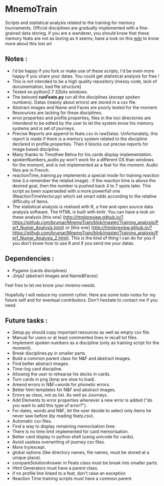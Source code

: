 # MnemoTrain
Scripts and statistical analysis related to the training for memory tournaments.
Official disciplines are gradually implemented with a fine-grained data storing.
If you are a wanderer, you should know that these memory feats are not as boring as it seems, have a look on this [wiki](http://mt.artofmemory.com/wiki/Main_Page) to know more about this lost art
## Notes :
- I'd be happy if you fork or make use of these scripts, I'd be even more happy if you share your datas. You could get statistical analysis for free !
- This is not intended to be a high quality repository (messy code, lack of documentation, bad file structure)
- Tested on python2.7 32bits windows.
- The beloved **runFeats.py** run all the disciplines (except spoken numbers). Datas (mainly about errors) are stored in a csv file.
- Abstract images and Name and Faces are poorly tested for the moment. Ressources are lacking for these disciplines.
- error.properties and profile.properties, files in the loci directories are intendend to be edited by the user to let the system know his memory systems and is set of journeys.
- Precise Reports are append to feats.csv in rawDatas. Unfortunately, this report is made if there is a memory system related to the discipline declared in profile.properties. Then it blocks out precise reports for image based discipline.
- Many thanks to Timothee Behra for his cards display implementation.
- spokenNumbers_audio.py won't work for a different OS than windows for the moment, and is not implemented as a feat for the moment. Audio files are in French.
- reactionTime_training.py implements a special mode for training reaction time (i.e remember the related image) : if the reaction time is above the desired goal, then the number is pushed back 4 to 7 spots later. This script as been superseded with a more powerfull one (ReactionTimeVector.py) which set smart odds according to the relative difficulty of items.
- The statistical analysis is realised with R, a free and open source data analysis software. The HTML is built with knitr.
You can have a look on these analysis [this one] (http://htmlpreview.github.io/?https://github.com/brumar/MnemoTrain/blob/master/Training_analysis/Perf_Numer_Analysis.html) or  [this one] (http://htmlpreview.github.io/?https://github.com/brumar/MnemoTrain/blob/master/Training_analysis/Perf_Numer_Analysis_2.html). This is the kind of thing I can do for you if you don't know how to use R and if you send me your datas.

## Dependencies :
- Pygame (cards disciplines)
- Jinja2 (abstract images and Name&Faces)

Feel free to let me know your mnemo-needs.

Hopefully I will reduce my commit rythm. Here are some todo notes for my future self and for eventual contributors.
Don't hesitate to contact me if you need.

## Future tasks :
- Setup.py should copy important resources as well as empty csv file.    
- Manual for users or at least commented lines in recall txt files.
- Implement spoken numbers as a discipline (only as training script for the moment).   
- Break disciplines.py in smaller parts.
- Build a common parent class for N&F and abstract images.
- Find better abstract images.
- Time-log card discipline.
- Allowing the user to rehearse his decks in cards.
- Turn cards in png (bmp are slow to load).
- Amend errors in N&F+words for phonetic errors.
- Better html templates for N&F and abstract images.
- Errors as class, not as list. As well as Journeys.
- Add Elements to error properties whenever a new error is added ("do you want to add this type of error?").
- For dates, words and N&F, let the user decide to select only items he never saw before (by reading feats.csv).
- Automatic csv files.   
- Find a way to display remaining memorisation time.
- There is no time limit implemented for card memorisation.
- Better card display in python shell (using unicode for cards).
- Avoid useless overwriting of journey csv files.
- More try/except.
- global options (like directory names, file names, must be stored at a unique place).
- compareSolutionAnswer in Feats class must be break into smaller parts.
- Html Generators must have a parent class.
- if no profile line linked to a feat, don't raise an exception
- Reaction Time training scripts must have a common parent.   